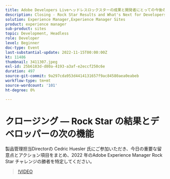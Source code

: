 ```yaml
---
title: Adobe Developers Liveヘッドレスロックスターの成果と開発者にとっての今後の課題
description: Closing - Rock Star Results and What's Next for DevelopersJoin Cedric Huesler 氏 ( 製品管理担当Director) が、2022 年のAdobe Experience Manager Rock Star Challenge の勝者を見つけ出すための重要な留意点と行動項目をまとめました。
solution: Experience Manager,Experience Manager Sites
product: experience manager
sub-product: sites
topic: Development, Headless
role: Developer
level: Beginner
doc-type: Event
last-substantial-update: 2022-11-15T00:00:00Z
kt: 11486
thumbnail: 3411307.jpeg
exl-id: 25b6183d-d80a-4193-a3af-e2eccf250c6e
duration: 497
source-git-commit: 9a297cda953d4414131657f9ac84580aea0eabeb
workflow-type: tm+mt
source-wordcount: '101'
ht-degree: 0%

---
```


# クロージング — Rock Star の結果とデベロッパーの次の機能

製品管理担当Directorの Cedric Huesler 氏にご参加いただき、今日の重要な留意点とアクション項目をまとめ、2022 年のAdobe Experience Manager Rock Star チャレンジの勝者を特定してください。

>[!VIDEO](https://video.tv.adobe.com/v/3411307/?quality=12&learn=on)

